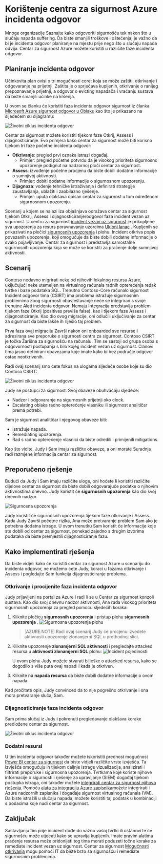 <properties
   pageTitle="Korištenje centra za sigurnost Azure incidenta odgovor | Microsoft Azure"
   description="Ovaj dokument objašnjava kako koristiti centar za sigurnost Azure u scenariju incidenta odgovor."
   services="security-center"
   documentationCenter="na"
   authors="YuriDio"
   manager="swadhwa"
   editor=""/>

<tags
   ms.service="security-center"
   ms.topic="hero-article"
   ms.devlang="na"
   ms.tgt_pltfrm="na"
   ms.workload="na"
   ms.date="09/20/2016"
   ms.author="yurid"/>

# <a name="using-azure-security-center-for-an-incident-response"></a>Korištenje centra za sigurnost Azure incidenta odgovor
Mnoge organizacije Saznajte kako odgovoriti sigurnošću tek nakon što u slučaju napada suffering. Da biste smanjili troškove i oštećenja, je važno da bi je incidenta odgovor planiranje na mjestu prije nego što u slučaju napada odvija. Centar za sigurnost Azure možete koristiti u različite faze incidenta odgovor.

## <a name="incident-response-planning"></a>Planiranje incidenta odgovor

Učinkovita plan ovisi o tri mogućnosti core: koja se može zaštiti, otkrivanje i odgovaranje na prijetnji. Zaštita je o sprječava kupljenih, otkrivanje o ranijeg prepoznavanje prijetnji, a odgovor o evicting napadača i vraćanju sustava da biste smanjili učinke na kršenja.

U ovom se članku će koristiti faza incidenta odgovor sigurnost iz članka [Microsoft Azure sigurnost odgovor u Oblaku](https://gallery.technet.microsoft.com/Azure-Security-Response-in-dd18c678) kao što je prikazano na sljedećem su dijagramu:

![Životni ciklus incidenta odgovor](./media/security-center-incident-response/security-center-incident-response-fig1.png)

Centar za sigurnost možete koristiti tijekom faze Otkrij, Assess i dijagnosticiranje. Evo primjera kako centar za sigurnost može biti korisno tijekom tri faze početne incidenta odgovor:

- **Otkrivanje**: pregled prvi oznaka istrazi događaj.
    - Primjer: pregled početne potvrdu da je visokog prioriteta sigurnosno upozorenje podignut na nadzornoj ploči centar za sigurnost.
- **Assess**: izvođenje početne procjenu da biste dobili dodatne informacije o sumnjivoj aktivnosti.
    - Primjer: dobiti dodatne informacije o sigurnosnom upozorenju.
- **Dijagnoza**: vođenje tehničke istraživanja i definirati strategije zaustavljanja, ublažiti i zaobilazno rješenje.
    - Primjer: uputa olakšava opisan centar za sigurnost u tom određenom sigurnosnom upozorenju.

Scenarij u kojem se nalazi iza objašnjava odražava centar za sigurnost tijekom Otkrij, Assess i dijagnosticiranje/odgovor faza incident vezan uz sigurnost. U centru za sigurnost [incident vezan uz sigurnost](security-center-incident.md) je prikupljene sva upozorenja za resurs poravnavanje uzorcima [Ukloni lanac](https://blogs.technet.microsoft.com/office365security/addressing-your-cxos-top-five-cloud-security-concerns/) . Kupljenih se prikazivati na pločici [sigurnosnih upozorenja](security-center-managing-and-responding-alerts.md) i plohu. Incident otkriva popis povezanih upozorenja, koji omogućuje da biste dobili dodatne informacije o svako pojavljivanje. Centar za sigurnost i predstavlja samostalne sigurnosnih upozorenja koja se može se koristiti za praćenje dolje sumnjivoj aktivnosti.

## <a name="scenario"></a>Scenarij

Contoso nedavno migrirati neke od njihovih lokalnog resursa Azure, uključujući neke utemeljen na virtualnog računala radnih opterećenja redak tvrtke i baze podataka SQL. Trenutno Contoso-Core računalo sigurnost Incident odgovor tima (CSIRT) ima problema istražuje sigurnosnim problemima zbog sigurnosti obavještavanje neće se integriran s svoje trenutne Alati incidenta odgovor. Nemaju Integracija predstavlja problem tijekom faze Otkrij (positives previše false), kao i tijekom faze Assess i dijagnosticiranje. Kao dio ovog migracije, oni odlučili uključivanje za centar za sigurnost da biste lakše ih riješio taj problem.

Prva faza ovaj migraciju Završi nakon oni onboarded sve resurse i adresirana sve preporuke o sigurnosti centra za sigurnost. Contoso CSIRT je točka Žarišna za sigurnošću na računalu. Tim se sastoji od grupa osoba s odgovornosti postupanja s bilo kojeg incident vezan uz sigurnost. Članovi tima jasno definirani obavezama koje imate kako bi bez područje odgovor ostao neotkrivenih.

Radi ovaj scenarij smo ćete fokus na ulogama sljedeće osobe koje su dio Contoso CSIRT:

![Životni ciklus incidenta odgovor](./media/security-center-incident-response/security-center-incident-response-fig2.png)

Judy se postupci za sigurnost. Svoj obaveze obuhvaćaju sljedeće:

- Nadzor i odgovaranje na sigurnosnih prijetnji oko clock.
- Escalating oblaka radno opterećenje vlasniku ili sigurnost analitičar prema potrebi.

Sam je sigurnost analitičar i njegovog obaveze biti:

- Istražuje napada.
- Remediating upozorenja.
- Rad s radno opterećenje vlasnici da biste odredili i primijenili mitigations.

Kao što vidite, Judy i Sam imaju različite obaveze, a oni morate Suradnja radi razmjene informacija centar za sigurnost.

## <a name="recommended-solution"></a>Preporučeno rješenje

Budući da Judy i Sam imaju različite uloge, oni hoćete li koristiti različite dijelove centar za sigurnost da biste dobili odgovarajuće podatke o njihovim aktivnostima dnevno. Judy koristit će **sigurnosnih upozorenja** kao dio svoj dnevnih nadzor.

![Sigurnosna upozorenja](./media/security-center-incident-response/security-center-incident-response-fig3.png)

Judy koristit će sigurnosnih upozorenja tijekom faze otkrivanje i Assess. Kada Judy Završi početne rizika, Ana može pretvaranje problem Sam ako je potrebna dodatna istrage. U ovom trenutku Sam koristit će informacije koje ste dobili od centar za sigurnost, ponekad zajedno s drugim izvorima podataka da biste premjestili dijagnosticiranje fazu.


## <a name="how-to-implement-this-solution"></a>Kako implementirati rješenja

Da biste vidjeli kako će koristiti centar za sigurnost Azure u scenariju do incidenta odgovor, ne možemo ćete Judy, koraci u fazama otkrivanje i Assess i pogledajte Sam funkcija dijagnosticiranje problema.

### <a name="detect-and-assess-incident-response-stages"></a>Otkrivanje i procijenite faza incidenta odgovor

Judy prijavljeni na portal za Azure i radi li se u Centar za sigurnost konzoli sustava. Kao dio svoj dnevnu nadzor aktivnosti, Ana rada visokog prioriteta sigurnosnih upozorenja za pregled pomoću sljedećih koraka:

1. Kliknite pločicu **sigurnosnih upozorenja** i pristup plohu **sigurnosnih upozorenja** .
    ![Sigurnosna upozorenja plohu](./media/security-center-incident-response/security-center-incident-response-fig4.png)

    > [AZURE.NOTE] Radi ovaj scenarij Judy će procjenu izvedete aktivnosti upozorenje zlonamjerni SQL u prethodnoj slici.
2. Kliknite upozorenje **zlonamjerni SQL aktivnosti** i pregledajte attacked resursa u **aktivnosti zlonamjerni SQL** plohu:  ![Incident pojedinosti](./media/security-center-incident-response/security-center-incident-response-fig5.png)

    U ovom plohu Judy možete stvarati bilješke o attacked resursa, kako se dogodilo s više puta ovaj napadi i kada je otkriven.
3. Kliknite na **napada resursa** da biste dobili dodatne informacije o ovom napada.

Kad pročitate opis, Judy convinced da to nije pogrešno otkrivanje i ona mora pretvaranje slučaj Sam.

### <a name="diagnose-incident-response-stage"></a>Dijagnosticiranje faza incidenta odgovor

Sam prima slučaj iz Judy i pokrenuti pregledavanje olakšava korake predložene centar za sigurnost.

![Životni ciklus incidenta odgovor](./media/security-center-incident-response/security-center-incident-response-fig6.png)

### <a name="additional-resources"></a>Dodatni resursi

U tim incidenta odgovor također možete iskoristiti prednost mogućnost [Power BI centar za sigurnost](security-center-powerbi.md) da biste vidjeli različite vrste izvješća. Ta izvješća omogućuju ih tijekom daljnje istrage vizualizacija, analizirati i filtrirati preporuke i sigurnosna upozorenja. Tvrtkama koje koriste njihove informacije o sigurnosti i rješenje za upravljanje (SIEM) događaj tijekom postupka istraga, oni također možete [integrirati centar za sigurnost njihova rješenja](security-center-integrating-alerts-with-log-integration.md). Pomoću [alata za integraciju Azure zapisnika](https://blogs.msdn.microsoft.com/azuresecurity/2016/07/21/microsoft-azure-log-integration-preview/)možete integrirati i Azure nadzornih zapisnika i događaje sigurnost virtualnog računala (VM). Da biste istražili u slučaju napada, možete koristiti taj podatak u kombinaciji s podacima koje nudi centar za sigurnost.


## <a name="conclusion"></a>Zaključak

Sastavljanju tim prije incident dođe do važno vašoj tvrtki ili ustanovi te će sigurnošću može utjecati kako se upravlja kupljenih. Imate pravim alatima praćenje resursa može pridonijeti tog tima morati poduzeti točne korake za remediate incident vezan uz sigurnost. Centar za sigurnost [Mogućnosti otkrivanja](security-center-detection-capabilities.md) mogu pomoći IT da biste brzo sa sigurnošću i remediate sigurnosnim problemima.
